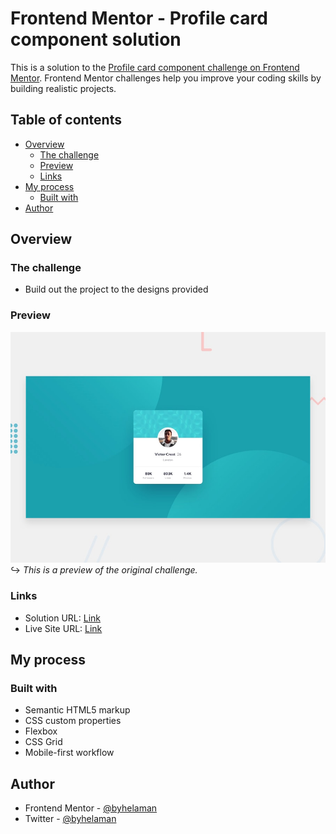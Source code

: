# Frontend Mentor - Profile card component solution

This is a solution to the [Profile card component challenge on Frontend Mentor](https://www.frontendmentor.io/challenges/profile-card-component-cfArpWshJ). Frontend Mentor challenges help you improve your coding skills by building realistic projects. 

## Table of contents

- [Overview](#overview)
  - [The challenge](#the-challenge)
  - [Preview](#preview)
  - [Links](#links)
- [My process](#my-process)
  - [Built with](#built-with)
- [Author](#author)

## Overview

### The challenge

- Build out the project to the designs provided

### Preview

![](./design/desktop-preview.jpg)
↪ *This is a preview of the original challenge.*

### Links

- Solution URL: [Link](https://github.com/byhelaman/profile-card-component)
- Live Site URL: [Link](https://tender-wright-55bcde.netlify.app/)

## My process

### Built with

- Semantic HTML5 markup
- CSS custom properties
- Flexbox
- CSS Grid
- Mobile-first workflow

## Author

- Frontend Mentor - [@byhelaman](https://www.frontendmentor.io/profile/byhelaman)
- Twitter - [@byhelaman](https://www.twitter.com/byhelaman)
